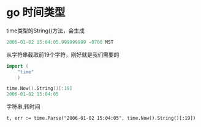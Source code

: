 # go 时间类型
time类型的String()方法，会生成

```go
2006-01-02 15:04:05.999999999 -0700 MST
```
从字符串截取前19个字符，刚好就是我们需要的
```go
import (
	"time"
	)

time.Now().String()[:19]
2006-01-02 15:04:05
```
字符串,转时间
```
t, err := time.Parse("2006-01-02 15:04:05", time.Now().String()[:19])

```
